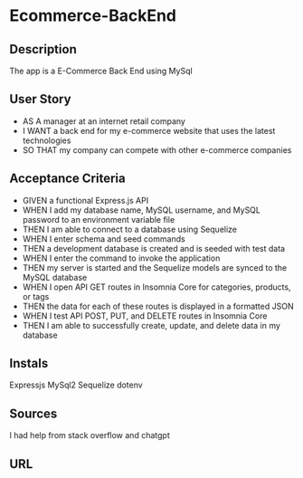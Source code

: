 # Ecommerce-BackEnd

## Description
The app is a E-Commerce Back End using MySql


## User Story

* AS A manager at an internet retail company
* I WANT a back end for my e-commerce website that uses the latest technologies
* SO THAT my company can compete with other e-commerce companies


## Acceptance Criteria

* GIVEN a functional Express.js API
* WHEN I add my database name, MySQL username, and MySQL password to an environment variable file
* THEN I am able to connect to a database using Sequelize
* WHEN I enter schema and seed commands
* THEN a development database is created and is seeded with test data
* WHEN I enter the command to invoke the application
* THEN my server is started and the Sequelize models are synced to the MySQL database
* WHEN I open API GET routes in Insomnia Core for categories, products, or tags
* THEN the data for each of these routes is displayed in a formatted JSON
* WHEN I test API POST, PUT, and DELETE routes in Insomnia Core
* THEN I am able to successfully create, update, and delete data in my database

## Instals
Expressjs
MySql2
Sequelize
dotenv

## Sources

I had help from stack overflow and chatgpt

## URL

